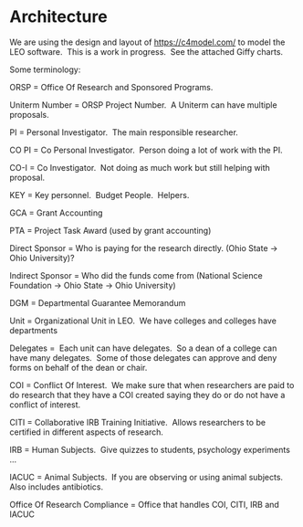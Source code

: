 # Architecture

We are using the design and layout
of <a href="https://c4model.com/" rel="nofollow">https://c4model.com/</a> to
model the LEO software.  This is a work in progress.  See the attached
Giffy charts. 

  

Some terminology: 

ORSP = Office Of Research and Sponsored Programs.

Uniterm Number = ORSP Project Number.  A Uniterm can have multiple
proposals.

PI = Personal Investigator.  The main responsible researcher.

CO PI = Co Personal Investigator.  Person doing a lot of work with the
PI.

CO-I = Co Investigator.  Not doing as much work but still helping with
proposal.

KEY = Key personnel.  Budget People.  Helpers.

GCA = Grant Accounting

PTA = Project Task Award (used by grant accounting)

Direct Sponsor = Who is paying for the research directly. (Ohio State →
Ohio University)?

Indirect Sponsor = Who did the funds come from (National Science
Foundation → Ohio State → Ohio University)

DGM = Departmental Guarantee Memorandum

Unit = Organizational Unit in LEO.  We have colleges and colleges have
departments

Delegates =  Each unit can have delegates.  So a dean of a college can
have many delegates.  Some of those delegates can approve and deny forms
on behalf of the dean or chair. 

COI = Conflict Of Interest.  We make sure that when researchers are paid
to do research that they have a COI created saying they do or do not
have a conflict of interest.

CITI = Collaborative IRB Training Initiative.  Allows researchers to be
certified in different aspects of research.

IRB = Human Subjects.  Give quizzes to students, psychology experiments
...

IACUC = Animal Subjects.  If you are observing or using animal
subjects.  Also includes antibiotics. 

Office Of Research Compliance = Office that handles COI, CITI, IRB and
IACUC
